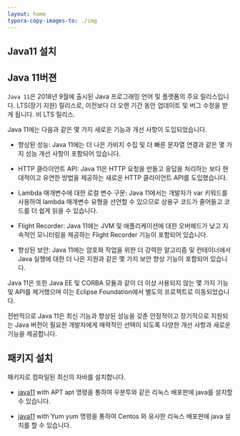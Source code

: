 ```yaml
---
layout: home
typora-copy-images-to: ./img
---
```


## Java11 설치

## Java 11버젼
`Java 11`은 2018년 9월에 출시된 Java 프로그래밍 언어 및 플랫폼의 주요 릴리스입니다. LTS(장기 지원) 릴리스로, 이전보다 더 오랜 기간 동안 업데이트 및 버그 수정을 받게 됩니다. 비 LTS 릴리스.

Java 11에는 다음과 같은 몇 가지 새로운 기능과 개선 사항이 도입되었습니다.


* 향상된 성능: Java 11에는 더 나은 가비지 수집 및 더 빠른 문자열 연결과 같은 몇 가지 성능 개선 사항이 포함되어 있습니다.

* HTTP 클라이언트 API: Java 11은 HTTP 요청을 만들고 응답을 처리하는 보다 현대적이고 유연한 방법을 제공하는 새로운 HTTP 클라이언트 API를 도입했습니다.

* Lambda 매개변수에 대한 로컬 변수 구문: Java 11에서는 개발자가 var 키워드를 사용하여 lambda 매개변수 유형을 선언할 수 있으므로 상용구 코드가 줄어들고 코드를 더 쉽게 읽을 수 있습니다.

* Flight Recorder: Java 11에는 JVM 및 애플리케이션에 대한 오버헤드가 낮고 지속적인 모니터링을 제공하는 Flight Recorder 기능이 포함되어 있습니다.

* 향상된 보안: Java 11에는 암호화 작업을 위한 더 강력한 알고리즘 및 컨테이너에서 Java 실행에 대한 더 나은 지원과 같은 몇 가지 보안 향상 기능이 포함되어 있습니다.

Java 11은 또한 Java EE 및 CORBA 모듈과 같이 더 이상 사용되지 않는 몇 가지 기능 및 API를 제거했으며 이는 Eclipse Foundation에서 별도의 프로젝트로 이동되었습니다.


전반적으로 Java 11은 최신 기능과 향상된 성능을 갖춘 안정적이고 장기적으로 지원되는 Java 버전이 필요한 개발자에게 매력적인 선택이 되도록 다양한 개선 사항과 새로운 기능을 제공합니다.

## 패키지 설치
패키지로 컴파일된 최신의 자바를 설치합니다.

* [java11](/dev/java/11/apt) with APT
apt 명령을 통하여 우분투와 같은 리눅스 배포판에 java를 설치할 수 있습니다.

* [java11](/dev/java/11/yum) with Yum
yum 명령을 통하여 Centos 와 유사한 리눅스 배포판에 java 설치를 할 수 있습니다.